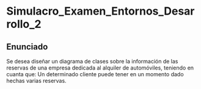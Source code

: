 # Simulacro_Examen_Entornos_Desarrollo_2
## Enunciado
Se desea diseñar un diagrama de clases sobre la información de las reservas de una empresa dedicada al alquiler de automóviles, teniendo en cuanta que:
Un determinado cliente puede tener en un momento dado hechas varias reservas.
